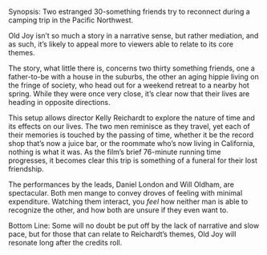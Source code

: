 Synopsis: Two estranged 30-something friends try to reconnect during a camping trip in the Pacific Northwest.

Old Joy isn’t so much a story in a narrative sense, but rather mediation, and as such, it’s likely to appeal more to viewers able to relate to its core themes.

The story, what little there is, concerns two thirty something friends, one a father-to-be with a house in the suburbs, the other an aging hippie living on the fringe of society, who head out for a weekend retreat to a nearby hot spring.  While they were once very close, it’s clear now that their lives are heading in opposite directions.

This setup allows director Kelly Reichardt to explore the nature of time and its effects on our lives.  The two men reminisce as they travel, yet each of their memories is touched by the passing of time, whether it be the record shop that’s now a juice bar, or the roommate who’s now living in California, nothing is what it was.  As the film’s brief 76-minute running time progresses, it becomes clear this trip is something of a funeral for their lost friendship.

The performances by the leads, Daniel London and Will Oldham, are spectacular.  Both men mange to convey droves of feeling with minimal expenditure.  Watching them interact, you <em>feel</em> how neither man is able to recognize the other, and how both are unsure if they even want to.

Bottom Line: Some will no doubt be put off by the lack of narrative and slow pace, but for those that can relate to Reichardt’s themes, Old Joy will resonate long after the credits roll.